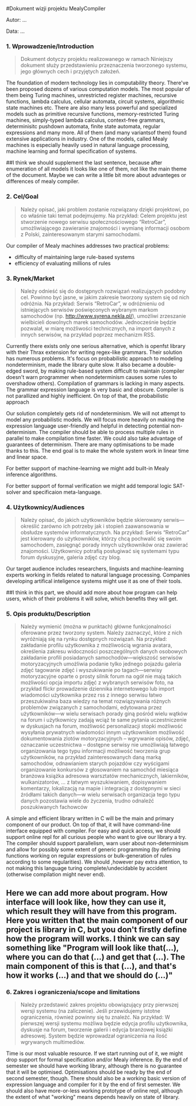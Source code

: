 #Dokument wizji projektu MealyCompiler

Autor: ...

Data: ...

### 1. Wprowadzenie/Introduction
>Dokument dotyczy projektu realizowanego w ramach  Niniejszy dokument służy przedstawieniu przeznaczenia tworzonego systemu, jego głównych cech i przyjętych założeń.

The foundation of modern technology lies in computability theory. There've been proposed dozens of various computation models. The most popular of them being Turing machines, unrestricted register machines, recursive functions, lambda calculus, cellular automata, circuit systems, algorithmic state machines etc. There are also many less powerful and specialized models such as primitive recursive functions, memory-restricted Turing machines, simply-typed lambda calculus, context-free grammars, determinisitc pushdown automata, finite state automata, regular expressions and many more. All of them (and many variantsof them) found extensive applications in industry. One of the models, called Mealy machines is especially heavily used in natural language processing, machine learning and formal specification of systems.

##I think we should supplement the last sentence, because after enumeration of all models it looks like one of them, not like the main theme of the document. Maybe we can write a little bit more about advanteges or differences of mealy compiler.



### 2. Cel/Goal
>Należy opisać, jaki problem zostanie rozwiązany dzięki projektowi, po co właśnie taki temat podejmujemy.
Na przykład:
Celem projektu jest stworzenie nowego serwisu społecznościowego “RetroCar”, umożliwiającego zawieranie znajomości i wymianę informacji osobom z Polski, zainteresowanym starymi samochodami.

Our compiler of Mealy machines addresses two practical problems: 

- difficulty of maintaining large rule-based systems
- efficiency of evaluating millions of rules




### 3. Rynek/Market
>Należy odnieść się do dostępnych rozwiązań realizujących podobny cel. Powinno być jasne, w jakim zakresie tworzony system się od nich odróżnia.
Na przykład:
Serwis “RetroCar”, w odróżnieniu od istniejących serwisów poświęconych wybranym markom samochodów (np. http://www.syrena.nekla.pl/), umożliwi zrzeszanie wielbicieli dowolnych marek samochodów. Jednocześnie będzie pozwalał, w miarę możliwości technicznych, na import danych z innych serwisów, na przykład poprzez mechanizm RSS.

Currently there exists only one serious alternative, which is openfst library with their Thrax extension for writing regex-like grammars. Their solution has numerous problems. It's focus on probabilistic approach to modeling nondeterminism, made the library quite slow. It also became a double-edged sword, by making rule-based system difficult to maintain (compiler doesn't warn programmer when nondeterminism causes some rules to overshadow others). Compilation of grammars is lacking in many aspects. The grammar expression language is very basic and obscure. Compiler is not parallized and highly inefficient. On top of that, the probabilistic approach

Our solution completely gets rid of nondeterminism. We will not attempt to model any probabilistic models. We will focus more heavily on making the expression language user-friendly and helpful in detecting potential non-determinism. The compiler should be able to process multiple rules in parallel to make compilation time faster. We could also take advantage of guarantees of determinism. There are many optimisations to be made thanks to this. The end goal is to make the whole system work in linear time and linear space.

For better support of machine-learning we might add built-in Mealy inference algorithms.

For better support of formal verification we might add temporal logic SAT-solver and specificaion meta-language.



### 4. Użytkownicy/Audiences
>Należy opisać, do jakich użytkowników będzie skierowany serwis—określić zarówno ich potrzeby jak i stopień zaawansowania w obsłudze systemów informatycznych.
Na przykład:
Serwis “RetroCar” jest kierowany do użytkowników, którzy chcą pochwalić się swoim samochodem, zasięgnąć porady innych użytkowników oraz zawierać znajomości. Użytkownicy potrafią posługiwać się systemami typu forum dyskusyjne, galeria zdjęć czy blog.

Our target audience includes researchers, linguists and machine-learning experts working in fields related to natural language processing. Companies developing artifical inteligence systems might use it as one of their tools. 

##I think in this part, we should add more about how program can help users, which of their problems it will solve, which benefits they will get.



### 5. Opis produktu/Description
>Należy wymienić (można w punktach) główne funkcjonalności oferowane przez tworzony system. Należy zaznaczyć, które z nich wyróżniają się na rynku dostępnych rozwiązań.
Na przykład:
zakładanie profilu użytkownika z możliwością wgrania avatara, określenia zakresu widoczności poszczególnych danych osobowych
zakładanie profili posiadanych samochodów—większość serwisów motoryzacyjnych umożliwia podanie tylko jednego pojazdu
galeria zdjęć
tagowanie zdjęć i wyszukiwanie po tagach—serwisy motoryzacyjne oparte o prosty silnik forum na ogół nie mają takich możliwości
opcja importu zdjęć z wybranych serwisów foto, na przykład flickr
prowadzenie dziennika internetowego lub import wiadomości użytkownika przez rss z innego serwisu
łatwo przeszukiwalna baza wiedzy na temat rozwiązywania różnych problemów związanych z samochodami, edytowana przez użytkowników—w wielu serwisach porady giną pośród wielu wątków na forum i użytkownicy zadają wciąż te same pytania
uczestniczenie w dyskusjach na forum, możliwość personalizacji stopki
możliwość wysyłania prywatnych wiadomości innym użytkownikom
możliwość dokumentowania zlotów motoryzacyjnych – wgrywanie opisów, zdjęć, oznaczanie uczestnictwa – dostępne serwisy nie umożliwiają łatwego organizowania tego typu informacji
możliwość tworzenia grup użytkowników, na przykład zainteresowanych daną marką samochodów, odnawianiem starych pojazdów czy wyścigami
organizowanie konkursów z głosowaniem na samochód miesiąca
branżowa książka adresowa warsztatów mechanicznych, lakierników, wulkanizatorów, ... z łatwym wyszukiwaniem, dopisywaniem komentarzy, lokalizacją na mapie i integracją z dostępnymi w sieci źródłami takich danych—w wielu serwisach organizacja tego typu danych pozostawia wiele do życzenia, trudno odnaleźć poszukiwanych fachowców

A simple and efficient library written in C will be the main and primary component of our product. On top of that, it will have command-line interface equipped with compiler. For easy and quick access, we should support online repl for all curious people who want to give our library a try. The compiler should support parallelism, warn user about non-determinism and allow for possibly some extent of generic programming (by defining functions working on regular expressions or bulk-generation of rules according to some regularities). We should ,however pay extra attention, to not making this language turing complete/undecidable by accident (otherwise compilation might never end).

## Here we can add more about program. How interface will look like, how they can use it, which result they will have from this program. Here you written that the main component of our project is library in C, but you don't firstly define how the program will works. I think we can say something like "Program will look like that(...), where you can do that (...) and get that (...). The main component of this is that (...), and that's how it works (...) and that we should do (...)"

### 6. Zakres i ograniczenia/scope and limitations
>Należy przedstawić zakres projektu obowiązujący przy pierwszej wersji systemu (na zaliczenie). Jeśli przewidujemy istotne ograniczenia, również powinny się tu znaleźć.
Na przykład:
W pierwszej wersji systemu możliwa będzie edycja profilu użytkownika, dyskusje na forum, tworzenie galerii i edycja branżowej książki adresowej. System będzie wprowadzał ograniczenia na ilość wgrywanych multimediów.

Time is our most valuable resource. If we start running out of it, we might drop support for formal specification and/or Mealy inference. By the end of semester we should have working library, although there is no guarantee that it will be optimised. Optimisations should be ready by the end of second semester, 
though. There should also be a working basic version of expression language and compiler for it by the end of first semester. We should also have more-or-less working prototype of online repl, although the extent of what "working" means depends heavily on state of library.  
